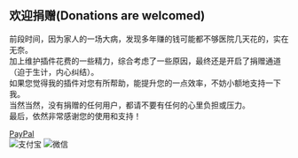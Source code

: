 **欢迎捐赠(Donations are welcomed)**
---
前段时间，因为家人的一场大病，发现多年赚的钱可能都不够医院几天花的，实在无奈。<br/>
加上维护插件花费的一些精力，综合考虑了一些原因，最终还是开启了捐赠通道（迫于生计，内心纠结）。<br/>
如果您觉得我的插件对您有所帮助，能提升您的一点效率，不妨小额地支持一下我。<br/>
当然当然，没有捐赠的任何用户，都请不要有任何的心里负担或压力。<br/>
最后，依然非常感谢您的使用和支持！<br/>

[PayPal](https://www.paypal.com/cgi-bin/webscr?cmd=_donations&business=2FQY2FH24H4LC&item_name=MyBatis+Log+Plugin&currency_code=USD&source=url "Donate via PayPal")<br/>
![支付宝](https://raw.githubusercontent.com/kookob/mybatis-log-plugin/01b528df60df5cc990b87803e6c0c6ffae19f34c/src/mybatis/log/icon/alipay.png)
![微信](https://raw.githubusercontent.com/kookob/mybatis-log-plugin/01b528df60df5cc990b87803e6c0c6ffae19f34c/src/mybatis/log/icon/wechat.png)